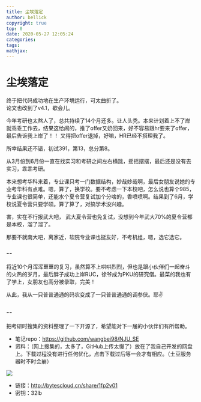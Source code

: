 ```yaml
---
title: 尘埃落定
author: bellick
copyright: true
top: 0
date: 2020-05-27 12:05:24
categories:
tags:
mathjax:
---
```



# 尘埃落定

终于把代码成功地在生产环境运行，可太曲折了。
<br/>
论文也改到了v4.1，歇会儿。
<br/>


今年考研也太熬人了，总共持续了14个月还多。让人头秃。本来计划着上不了岸就乖乖工作去，结果这给闹的，推了offer又奶回来，好不容易跟hr要来了offer，最后告诉我上岸了！！ 又得把offer退掉，好嘛，HR已经不搭理我了。

所幸结果还不错，初试391，第13，总分第8。

从3月份到6月份一直在找实习和考研之间左右横跳，摇摇摆摆，最后还是没有去实习，乖乖考研。

本来想考华科来着，专业课只考一门数据结构，妙哉妙哉啊，最后女朋友说她的专业考华科有点难。嗯，算了，换学校。要不考虑一下本校吧，怎么说也算个985，专业课也很简单，还能水个夏令营复试加个分啥的，香喷喷啊。结果到了6月，学校说夏令营只要学硕。算了算了，对搞学术没兴趣。

害，实在不行报武大吧， 武大夏令营也免复试，没想到今年武大70%的夏令营都是本校，溜了溜了。

那要不就南大吧，离家近，软院专业课也挺友好，不考机组，嗯，选它选它。

### -- 

将近10个月浑浑噩噩的复习，虽然算不上哄哄烈烈，但也是跟小伙伴们一起奋斗的火热的岁月，最后胖子成功上岸RUC，徐爷成为PKU的研究僧。最菜的我也有了学上，女朋友也高分被录取，完美！

从此，我从一只普普通通的码农变成了一只普普通通的调参侠。耶✌️


### --

把考研时搜集的资料整理了一下开源了，希望能对下一届的小伙伴们有所帮助。

* 笔记repo：https://github.com/wangbei98/NJU_SE
* 资料：（网上搜集的，太多了，GitHub上传太慢了）放在了我自己开发的网盘上。下载过程没有进行任何优化，点击下载过后等一会才有相应。（土豆服务器时不时会崩）

![](https://tva1.sinaimg.cn/large/007S8ZIlly1gf7390vxfsj30s30ai75j.jpg)

* 链接：http://bytescloud.cn/share/1fp2v01
* 密钥：32lb